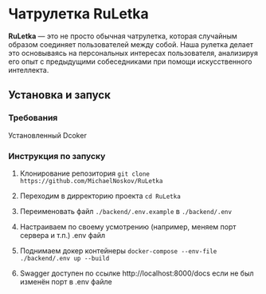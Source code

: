 # Чатрулетка RuLetka

**RuLetka** — это не просто обычная чатрулетка, которая случайным образом соединяет пользователей между собой. Наша рулетка делает это основываясь на персональных интересах пользователя, анализируя его опыт с предыдущими собеседниками при помощи искусственного интеллекта. 

## Установка и запуск

### Требования

Установленный Dcoker

### Инструкция по запуску

1. Клонирование репозитория
```git clone https://github.com/MichaelNoskov/RuLetka```

2. Переходим в дирректорию проекта
```cd RuLetka```

3. Переименовать файл ```./backend/.env.example``` в ```./backend/.env```

4. Настраиваем по своему усмотрению (например, меняем порт сервера и т.п.) .env файл

5. Поднимаем докер контейнеры
```docker-compose --env-file ./backend/.env up --build```

6. Swagger доступен по ссылке http://localhost:8000/docs если не был изменён порт в .env файле 

